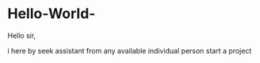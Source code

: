 # Hello-World-



Hello sir, 

i here by seek assistant from any available individual person start a project 
